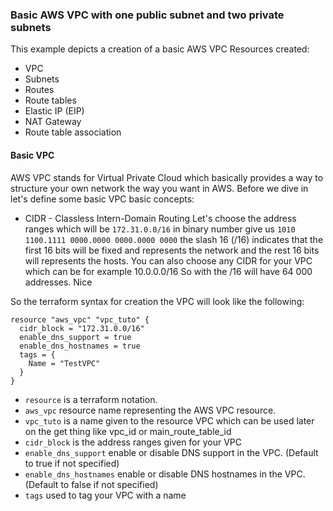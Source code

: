 ### Basic AWS VPC with one public subnet and two private subnets


This example depicts a creation of a basic AWS VPC
Resources created:
* VPC 
* Subnets
* Routes 
* Route tables 
* Elastic IP (EIP)
* NAT Gateway 
* Route table association


#### Basic VPC 
AWS VPC stands for Virtual Private Cloud which basically provides a way to structure your own network the way you want in AWS. 
Before we dive in let's define some basic VPC basic concepts:

* CIDR - Classless Intern-Domain Routing 
Let's choose the address ranges which will be `172.31.0.0/16` in binary number give us `1010 1100.1111 0000.0000 0000.0000 0000` 
the slash 16 (/16) indicates that the first 16 bits will be fixed and represents the network and the rest 16 bits will represents the hosts. 
You can also choose any CIDR for your VPC which can be for example 10.0.0.0/16
So with the /16 will have 64 000 addresses. Nice 

So the terraform syntax for creation the VPC will look like the following:
```
resource "aws_vpc" "vpc_tuto" {
  cidr_block = "172.31.0.0/16"
  enable_dns_support = true
  enable_dns_hostnames = true
  tags = {
    Name = "TestVPC"
  }
}
```

* `resource` is a terraform notation. 
* `aws_vpc` resource name representing the AWS VPC resource. 
* `vpc_tuto` is a name given to the resource VPC which can be used later on the get thing like vpc_id or main_route_table_id
* `cidr_block` is the address ranges given for your VPC 
* `enable_dns_support` enable or disable DNS support in the VPC. (Default to true if not specified)
* `enable_dns_hostnames` enable or disable DNS hostnames in the VPC. (Default to false if not specified)
* `tags` used to tag your VPC with a name




